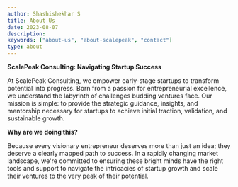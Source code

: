 ```yaml
---
author: Shashishekhar S
title: About Us
date: 2023-08-07
description:
keywords: ["about-us", "about-scalepeak", "contact"]
type: about
---
```


**ScalePeak Consulting: Navigating Startup Success**

At ScalePeak Consulting, we empower early-stage startups to transform potential into progress. Born from a passion for entrepreneurial excellence, we understand the labyrinth of challenges budding ventures face. Our mission is simple: to provide the strategic guidance, insights, and mentorship necessary for startups to achieve initial traction, validation, and sustainable growth. 

**Why are we doing this?**

Because every visionary entrepreneur deserves more than just an idea; they deserve a clearly mapped path to success. In a rapidly changing market landscape, we're committed to ensuring these bright minds have the right tools and support to navigate the intricacies of startup growth and scale their ventures to the very peak of their potential.